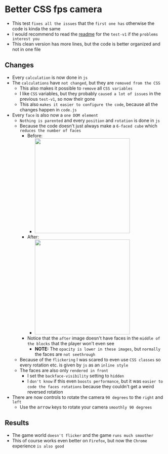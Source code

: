 # Better CSS fps camera

- This test `fixes all the issues` that the `first one has` otherwise the code is kinda the same
- I would recommend to read the [readme](../test-v1/) for the `test-v1` if the `problems interest you`
- This clean version has more lines, but the code is better organized and not in one file

## Changes

- Every `calculation` is now done in `js`
- The `calculations` have `not changed`, but they are `removed from the CSS`
	- This also makes it possible to `remove` all `CSS variables`
	- I like `CSS` variables, but they probably `caused a lot of issues` in the previous `test-v1`, so now their gone
	- This also `makes it easier to configure the code`, because all the changes happen in `code.js`
- Every `face` is also now a `one DOM element`
	- `Nothing is parented` and every `position` and `rotation` is done in `js`
	- Because the code doesn't just always make a `6-faced cube` which` reduces the number of faces`
		- Before:
			- <img src="https://i.imgur.com/7Lo7QY1.png" width="300">
		- After:
			- <img src="https://i.imgur.com/vf9aHvq.png" width="300">
		- Notice that the `after` image doesn't have faces in the `middle of the blocks` that the player won't even see
			- **NOTE:** The `opacity is lower in these images`, but `normally` the faces are `not seethrough`
	- Because of the `flickering` I was scared to even use `CSS classes` so every rotation etc. is given by `js` as an `inline style`
	- The faces are also only `rendered in front`
		- I set the `backface-visibility` setting to `hidden`
		- I `don't know` if this even `boosts performance`, but it was `easier to code the faces rotations` because they couldn't get a weird reversed rotation
- There are now controls to rotate the camera `90 degrees` to the `right` and `left`
	- Use the <kbd>arrow</kbd> keys to rotate your camera `smoothly 90 degrees`

## Results

- The game world `doesn't flicker` and the game `runs much smoother`
- This of course works even better on `Firefox`, but now the `Chrome` experience `is also good`